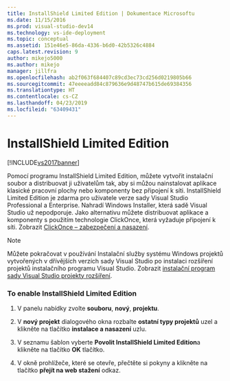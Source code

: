 ```yaml
---
title: InstallShield Limited Edition | Dokumentace Microsoftu
ms.date: 11/15/2016
ms.prod: visual-studio-dev14
ms.technology: vs-ide-deployment
ms.topic: conceptual
ms.assetid: 151e46e5-86da-4336-b6d0-42b5326c4884
caps.latest.revision: 9
author: mikejo5000
ms.author: mikejo
manager: jillfra
ms.openlocfilehash: ab2f063f684407c89cd3ec73cd256d0219805b66
ms.sourcegitcommit: 47eeeeadd84c879636e9d48747b615de69384356
ms.translationtype: HT
ms.contentlocale: cs-CZ
ms.lasthandoff: 04/23/2019
ms.locfileid: "63409431"
---
```

# <a name="installshield-limited-edition"></a>InstallShield Limited Edition
[!INCLUDE[vs2017banner](../includes/vs2017banner.md)]

Pomocí programu InstallShield Limited Edition, můžete vytvořit instalační soubor a distribuovat ji uživatelům tak, aby si můžou nainstalovat aplikace klasické pracovní plochy nebo komponenty bez připojení k síti. InstallShield Limited Edition je zdarma pro uživatele verze sady Visual Studio Professional a Enterprise. Nahradí Windows Installer, která sadě Visual Studio už nepodporuje. Jako alternativu můžete distribuovat aplikace a komponenty s použitím technologie ClickOnce, která vyžaduje připojení k síti. Zobrazit [ClickOnce – zabezpečení a nasazení](../deployment/clickonce-security-and-deployment.md).  
  
> [!NOTE]
> Můžete pokračovat v používání Instalační služby systému Windows projektů vytvořených v dřívějších verzích sady Visual Studio po instalaci rozšíření projektů instalačního programu Visual Studio. Zobrazit [instalační program sady Visual Studio projekty rozšíření](http://blogs.msdn.com/b/visualstudio/archive/2014/04/17/visual-studio-installer-projects-extension.aspx).  
  
### <a name="to-enable-installshield-limited-edition"></a>To enable InstallShield Limited Edition  
  
1. V panelu nabídky zvolte **souboru**, **nový**, **projektu**.  
  
2. V **nový projekt** dialogového okna rozbalte **ostatní typy projektů** uzel a klikněte na tlačítko **instalace a nasazení** uzlu.  
  
3. V seznamu šablon vyberte **Povolit InstallShield Limited Edition**a klikněte na tlačítko **OK** tlačítko.  
  
4. V okně prohlížeče, které se otevře, přečtěte si pokyny a klikněte na tlačítko **přejít na web stažení** odkaz.
